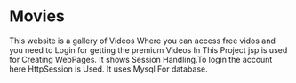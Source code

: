 # Movies
This website is a gallery of Videos Where you can access free vidos and you need to Login for getting the premium Videos
In This Project jsp is used for Creating WebPages.
It shows Session Handling.To login the account here HttpSession is Used.
It uses Mysql For database.
